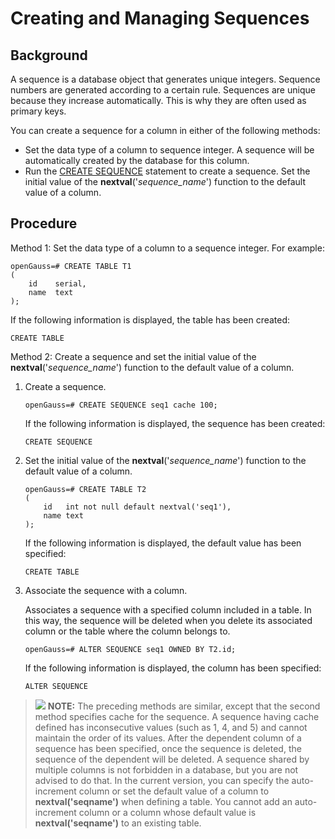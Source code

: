 # Creating and Managing Sequences<a name="EN-US_TOPIC_0289900094"></a>

## Background<a name="en-us_topic_0283136796_en-us_topic_0237120310_en-us_topic_0093152908_en-us_topic_0064273680_section3970017091331"></a>

A sequence is a database object that generates unique integers. Sequence numbers are generated according to a certain rule. Sequences are unique because they increase automatically. This is why they are often used as primary keys.

You can create a sequence for a column in either of the following methods:

-   Set the data type of a column to  sequence integer. A sequence will be automatically created by the database for this column.
-   Run the  [CREATE SEQUENCE](../SQLReference/create-sequence.md)  statement to create a sequence. Set the initial value of the  **nextval**\('_sequence\_name_'\) function to the default value of a column.

## Procedure<a name="en-us_topic_0283136796_en-us_topic_0237120310_en-us_topic_0093152908_en-us_topic_0064273680_section1199961991514"></a>

Method 1: Set the data type of a column to a sequence integer. For example:

```
openGauss=# CREATE TABLE T1
(
    id    serial,
    name  text
);
```

If the following information is displayed, the table has been created:

```
CREATE TABLE
```

Method 2: Create a sequence and set the initial value of the  **nextval**\('_sequence\_name_'\) function to the default value of a column.

1.  Create a sequence.

    ```
    openGauss=# CREATE SEQUENCE seq1 cache 100;
    ```

    If the following information is displayed, the sequence has been created:

    ```
    CREATE SEQUENCE
    ```

2.  Set the initial value of the  **nextval**\('_sequence\_name_'\) function to the default value of a column.

    ```
    openGauss=# CREATE TABLE T2 
    ( 
        id   int not null default nextval('seq1'),
        name text
    );
    ```

    If the following information is displayed, the default value has been specified:

    ```
    CREATE TABLE
    ```

3.  Associate the sequence with a column.

    Associates a sequence with a specified column included in a table. In this way, the sequence will be deleted when you delete its associated column or the table where the column belongs to.

    ```
    openGauss=# ALTER SEQUENCE seq1 OWNED BY T2.id;
    ```

    If the following information is displayed, the column has been specified:

    ```
    ALTER SEQUENCE
    ```


>![](public_sys-resources/icon-note.gif) **NOTE:** 
>The preceding methods are similar, except that the second method specifies cache for the sequence. A sequence having cache defined has inconsecutive values \(such as 1, 4, and 5\) and cannot maintain the order of its values. After the dependent column of a sequence has been specified, once the sequence is deleted, the sequence of the dependent will be deleted. A sequence shared by multiple columns is not forbidden in a database, but you are not advised to do that.
>In the current version, you can specify the auto-increment column or set the default value of a column to  **nextval\('seqname'\)**  when defining a table. You cannot add an auto-increment column or a column whose default value is  **nextval\('seqname'\)**  to an existing table.

